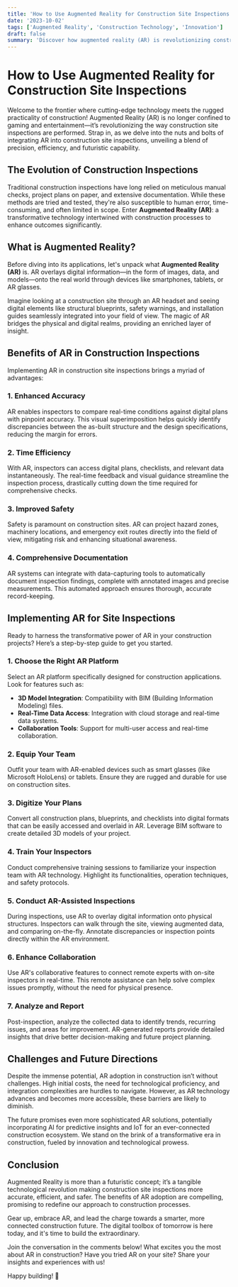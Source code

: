 ```yaml
---
title: 'How to Use Augmented Reality for Construction Site Inspections'
date: '2023-10-02'
tags: ['Augmented Reality', 'Construction Technology', 'Innovation']
draft: false
summary: 'Discover how augmented reality (AR) is revolutionizing construction site inspections, enhancing accuracy, efficiency, and safety.'
---
```


# How to Use Augmented Reality for Construction Site Inspections

Welcome to the frontier where cutting-edge technology meets the rugged practicality of construction! Augmented Reality (AR) is no longer confined to gaming and entertainment—it’s revolutionizing the way construction site inspections are performed. Strap in, as we delve into the nuts and bolts of integrating AR into construction site inspections, unveiling a blend of precision, efficiency, and futuristic capability.

## The Evolution of Construction Inspections

Traditional construction inspections have long relied on meticulous manual checks, project plans on paper, and extensive documentation. While these methods are tried and tested, they're also susceptible to human error, time-consuming, and often limited in scope. Enter **Augmented Reality (AR)**: a transformative technology intertwined with construction processes to enhance outcomes significantly.

## What is Augmented Reality?

Before diving into its applications, let's unpack what **Augmented Reality (AR)** is. AR overlays digital information—in the form of images, data, and models—onto the real world through devices like smartphones, tablets, or AR glasses.

Imagine looking at a construction site through an AR headset and seeing digital elements like structural blueprints, safety warnings, and installation guides seamlessly integrated into your field of view. The magic of AR bridges the physical and digital realms, providing an enriched layer of insight.

## Benefits of AR in Construction Inspections

Implementing AR in construction site inspections brings a myriad of advantages:

### 1. Enhanced Accuracy

AR enables inspectors to compare real-time conditions against digital plans with pinpoint accuracy. This visual superimposition helps quickly identify discrepancies between the as-built structure and the design specifications, reducing the margin for errors.

### 2. Time Efficiency

With AR, inspectors can access digital plans, checklists, and relevant data instantaneously. The real-time feedback and visual guidance streamline the inspection process, drastically cutting down the time required for comprehensive checks.

### 3. Improved Safety

Safety is paramount on construction sites. AR can project hazard zones, machinery locations, and emergency exit routes directly into the field of view, mitigating risk and enhancing situational awareness.

### 4. Comprehensive Documentation

AR systems can integrate with data-capturing tools to automatically document inspection findings, complete with annotated images and precise measurements. This automated approach ensures thorough, accurate record-keeping.

## Implementing AR for Site Inspections

Ready to harness the transformative power of AR in your construction projects? Here’s a step-by-step guide to get you started.

### 1. Choose the Right AR Platform

Select an AR platform specifically designed for construction applications. Look for features such as:

- **3D Model Integration**: Compatibility with BIM (Building Information Modeling) files.
- **Real-Time Data Access**: Integration with cloud storage and real-time data systems.
- **Collaboration Tools**: Support for multi-user access and real-time collaboration.

### 2. Equip Your Team

Outfit your team with AR-enabled devices such as smart glasses (like Microsoft HoloLens) or tablets. Ensure they are rugged and durable for use on construction sites.

### 3. Digitize Your Plans

Convert all construction plans, blueprints, and checklists into digital formats that can be easily accessed and overlaid in AR. Leverage BIM software to create detailed 3D models of your project.

### 4. Train Your Inspectors

Conduct comprehensive training sessions to familiarize your inspection team with AR technology. Highlight its functionalities, operation techniques, and safety protocols.

### 5. Conduct AR-Assisted Inspections

During inspections, use AR to overlay digital information onto physical structures. Inspectors can walk through the site, viewing augmented data, and comparing on-the-fly. Annotate discrepancies or inspection points directly within the AR environment.

### 6. Enhance Collaboration

Use AR's collaborative features to connect remote experts with on-site inspectors in real-time. This remote assistance can help solve complex issues promptly, without the need for physical presence.

### 7. Analyze and Report

Post-inspection, analyze the collected data to identify trends, recurring issues, and areas for improvement. AR-generated reports provide detailed insights that drive better decision-making and future project planning.

## Challenges and Future Directions

Despite the immense potential, AR adoption in construction isn’t without challenges. High initial costs, the need for technological proficiency, and integration complexities are hurdles to navigate. However, as AR technology advances and becomes more accessible, these barriers are likely to diminish.

The future promises even more sophisticated AR solutions, potentially incorporating AI for predictive insights and IoT for an ever-connected construction ecosystem. We stand on the brink of a transformative era in construction, fueled by innovation and technological prowess.

## Conclusion

Augmented Reality is more than a futuristic concept; it’s a tangible technological revolution making construction site inspections more accurate, efficient, and safer. The benefits of AR adoption are compelling, promising to redefine our approach to construction processes.

Gear up, embrace AR, and lead the charge towards a smarter, more connected construction future. The digital toolbox of tomorrow is here today, and it's time to build the extraordinary.

Join the conversation in the comments below! What excites you the most about AR in construction? Have you tried AR on your site? Share your insights and experiences with us!

Happy building! 🚀